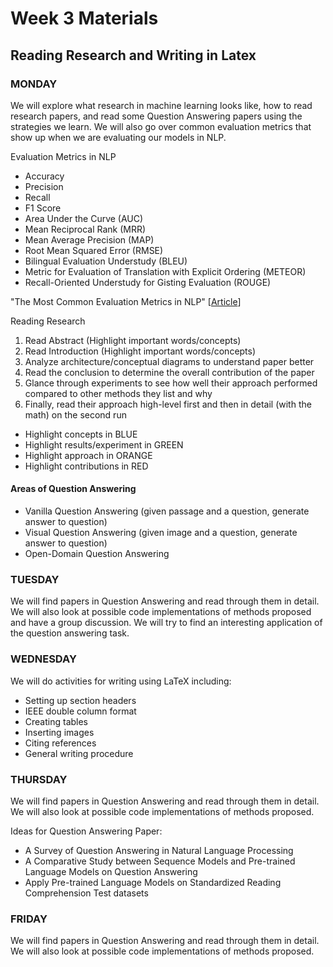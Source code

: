 # Week 3 Materials
## Reading Research and Writing in Latex
### MONDAY
We will explore what research in machine learning looks like, how to read research papers, and read some Question Answering papers using the strategies we learn. We will also go over common evaluation metrics that show up when we are evaluating our models in NLP.

Evaluation Metrics in NLP
- Accuracy
- Precision
- Recall
- F1 Score
- Area Under the Curve (AUC)
- Mean Reciprocal Rank (MRR)
- Mean Average Precision (MAP)
- Root Mean Squared Error (RMSE)
- Bilingual Evaluation Understudy (BLEU)
- Metric for Evaluation of Translation with Explicit Ordering (METEOR)
- Recall-Oriented Understudy for Gisting Evaluation (ROUGE)

"The Most Common Evaluation Metrics in NLP" [[Article](https://towardsdatascience.com/the-most-common-evaluation-metrics-in-nlp-ced6a763ac8b)]

Reading Research
1. Read Abstract (Highlight important words/concepts)
2. Read Introduction (Highlight important words/concepts)
3. Analyze architecture/conceptual diagrams to understand paper better
4. Read the conclusion to determine the overall contribution of the paper
5. Glance through experiments to see how well their approach performed compared to other methods they list and why
6. Finally, read their approach high-level first and then in detail (with the math) on the second run

- Highlight concepts in BLUE<br>
- Highlight results/experiment in GREEN <br>
- Highlight approach in ORANGE <br>
- Highlight contributions in RED

#### Areas of Question Answering
- Vanilla Question Answering (given passage and a question, generate answer to question)
- Visual Question Answering (given image and a question, generate answer to question)
- Open-Domain Question Answering 

### TUESDAY
We will find papers in Question Answering and read through them in detail. We will also look at possible code implementations of 
methods proposed and have a group discussion. We will try to find an interesting application of the question answering task.



### WEDNESDAY
We will do activities for writing using LaTeX including:
- Setting up section headers
- IEEE double column format
- Creating tables
- Inserting images
- Citing references
- General writing procedure


### THURSDAY
We will find papers in Question Answering and read through them in detail. We will also look at possible code implementations of 
methods proposed. 

Ideas for Question Answering Paper:
- A Survey of Question Answering in Natural Language Processing
- A Comparative Study between Sequence Models and Pre-trained Language Models on Question Answering
- Apply Pre-trained Language Models on Standardized Reading Comprehension Test datasets


### FRIDAY
We will find papers in Question Answering and read through them in detail. We will also look at possible code implementations of 
methods proposed. 
